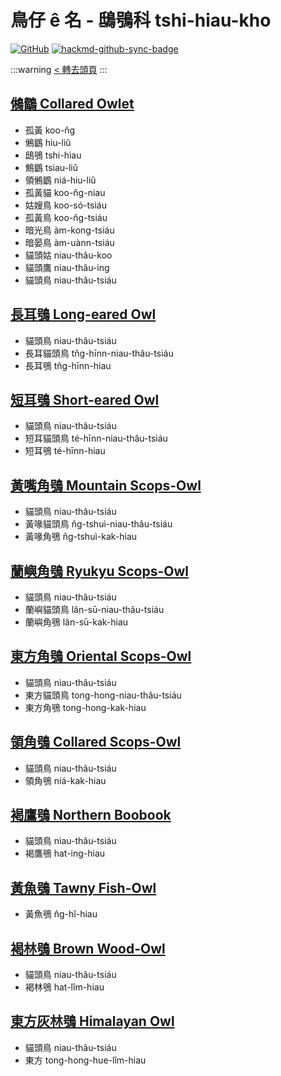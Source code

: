# 鳥仔 ê 名 - 鴟鴞科 tshi-hiau-kho

[![GitHub](https://img.shields.io/badge/GitHub-black?logo=github)](https://github.com/siansiansu/tsiau-a-e-mia)
[![hackmd-github-sync-badge](https://hackmd.io/yzmtJ1a2SOizsz4doE2c2w/badge)](https://hackmd.io/yzmtJ1a2SOizsz4doE2c2w)

:::warning
[< 轉去頭頁](https://hackmd.io/@siansiansu/Hy4VzNvha)
:::

## [鵂鶹 Collared Owlet](https://www.instagram.com/p/CY4NkEhP5bQ/)

- 孤黃 koo-n̂g
- 鵂鶹 hiu-liû
- 鴟鴞 tshi-hiau
- 鷦鶹 tsiau-liû
- 領鵂鶹 niá-hiu-liû
- 孤黃貓 koo-n̂g-niau
- 姑嫂鳥 koo-só-tsiáu
- 孤黃鳥 koo-n̂g-tsiáu
- 暗光鳥 àm-kong-tsiáu
- 暗晏鳥 àm-uànn-tsiáu
- 貓頭姑 niau-thâu-koo
- 貓頭鷹 niau-thâu-ing
- 貓頭鳥 niau-thâu-tsiáu

## [長耳鴞 Long-eared Owl](https://ebird.org/species/loeowl)

- 貓頭鳥 niau-thâu-tsiáu
- 長耳貓頭鳥 tn̂g-hīnn-niau-thâu-tsiáu
- 長耳鴞 tn̂g-hīnn-hiau

## [短耳鴞 Short-eared Owl](https://ebird.org/species/sheowl)

- 貓頭鳥 niau-thâu-tsiáu
- 短耳貓頭鳥 té-hīnn-niau-thâu-tsiáu
- 短耳鴞 té-hīnn-hiau

## [黃嘴角鴞 Mountain Scops-Owl](https://ebird.org/species/mosowl2)

- 貓頭鳥 niau-thâu-tsiáu
- 黃喙貓頭鳥 n̂g-tshuì-niau-thâu-tsiáu
- 黃喙角鴞 n̂g-tshuì-kak-hiau

## [蘭嶼角鴞 Ryukyu Scops-Owl](https://ebird.org/species/ryusco1)

- 貓頭鳥 niau-thâu-tsiáu
- 蘭嶼貓頭鳥 lân-sū-niau-thâu-tsiáu
- 蘭嶼角鴞 lân-sū-kak-hiau

## [東方角鴞 Oriental Scops-Owl](https://ebird.org/species/orsowl)

- 貓頭鳥 niau-thâu-tsiáu
- 東方貓頭鳥 tong-hong-niau-thâu-tsiáu
- 東方角鴞 tong-hong-kak-hiau

## [領角鴞 Collared Scops-Owl](https://ebird.org/species/cosowl1)

- 貓頭鳥 niau-thâu-tsiáu
- 領角鴞 niá-kak-hiau

## [褐鷹鴞 Northern Boobook](https://ebird.org/species/norboo1)

- 貓頭鳥 niau-thâu-tsiáu
- 褐鷹鴞 hat-ing-hiau

## [黃魚鴞 Tawny Fish-Owl](https://ebird.org/species/tafowl1)

- 黃魚鴞 n̂g-hî-hiau

## [褐林鴞 Brown Wood-Owl](https://ebird.org/species/brwowl1)

- 貓頭鳥 niau-thâu-tsiáu
- 褐林鴞 hat-lîm-hiau

## [東方灰林鴞 Himalayan Owl](https://ebird.org/species/himowl1)

- 貓頭鳥 niau-thâu-tsiáu
- 東方 tong-hong-hue-lîm-hiau
